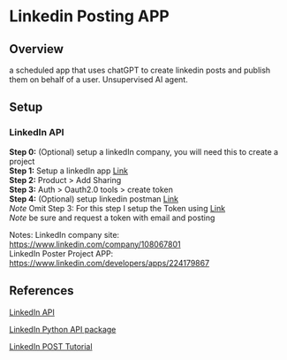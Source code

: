 # Linkedin Posting APP
## Overview
a scheduled app that uses chatGPT to create linkedin posts and publish them on behalf of a user. Unsupervised AI agent.  

## Setup
### LinkedIn API

**Step 0:** (Optional) setup a linkedIn company, you will need this to create a project  
**Step 1:** Setup a linkedIn app [Link](https://www.linkedin.com/developers/apps?src=re-other&veh=learn.microsoft.com%7Cre-other)  
**Step 2:** Product > Add Sharing  
**Step 3:** Auth > Oauth2.0 tools > create token  
**Step 4:** (Optional) setup linkedin postman [Link](https://learn.microsoft.com/en-us/linkedin/shared/authentication/postman-getting-started)  
    *Note* Omit Step 3: For this step I setup the Token using [Link](https://www.linkedin.com/developers/tools/oauth?clientId=78nia6xvikl8fe)  
    *Note* be sure and request a token with email and posting  


Notes:
LinkedIn company site: https://www.linkedin.com/company/108067801  
LinkedIn Poster Project APP: https://www.linkedin.com/developers/apps/224179867  



## References

[LinkedIn API](https://learn.microsoft.com/en-us/linkedin/shared/authentication/getting-access?context=linkedin%2Fcontext)  

[LinkedIn Python API package](https://github.com/linkedin-developers/linkedin-api-python-client#linkedin-api-python-client)  

[LinkedIn POST Tutorial](https://learn.microsoft.com/en-us/linkedin/marketing/community-management/shares/posts-api?view=li-lms-2025-07&tabs=http)  